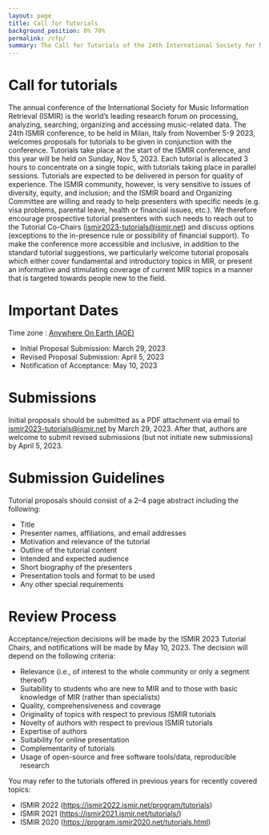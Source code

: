 ```yaml
---
layout: page
title: Call for Tutorials
background_position: 0% 70%
permalink: /cfp/
summary: The Call for Tutorials of the 24th International Society for Music Information Retrieval Conference
---
```


# Call for tutorials

The annual conference of the International Society for Music Information Retrieval (ISMIR) is the world’s leading research forum on processing, analyzing, searching, organizing and accessing music-related data. The 24th ISMIR conference, to be held in Milan, Italy from November 5-9 2023, welcomes proposals for tutorials to be given in conjunction with the conference. Tutorials take place at the start of the ISMIR conference, and this year will be held on Sunday, Nov 5, 2023. Each tutorial is allocated 3 hours to concentrate on a single topic, with tutorials taking place in parallel sessions. 
Tutorials are expected to be delivered in person for quality of experience. The ISMIR community, however, is very sensitive to issues of diversity, equity, and inclusion; and the ISMIR board and Organizing Committee are willing and ready to help presenters with specific needs (e.g. visa problems, parental leave, health or financial issues, etc.). We therefore encourage prospective tutorial presenters with such needs to reach out to the Tutorial Co-Chairs (ismir2023-tutorials@ismir.net) and discuss options (exceptions to the in-presence rule or possibility of financial support).
To make the conference more accessible and inclusive, in addition to the standard tutorial suggestions, we particularly welcome tutorial proposals which either cover fundamental and introductory topics in MIR, or present an informative and stimulating coverage of current MIR topics in a manner that is targeted towards people new to the field.

# Important Dates

Time zone : [Anywhere On Earth (AOE)](https://www.timeanddate.com/time/zones/aoe)
- Initial Proposal Submission: March 29, 2023
- Revised Proposal Submission: April 5, 2023
- Notification of Acceptance: May 10, 2023

# Submissions
Initial proposals should be submitted as a PDF attachment via email to ismir2023-tutorials@ismir.net by March 29, 2023. After that, authors are welcome to submit revised submissions (but not initiate new submissions) by April 5, 2023.

# Submission Guidelines
Tutorial proposals should consist of a 2–4 page abstract including the following:
- Title
- Presenter names, affiliations, and email addresses
- Motivation and relevance of the tutorial
- Outline of the tutorial content
- Intended and expected audience
- Short biography of the presenters
- Presentation tools and format to be used
- Any other special requirements

# Review Process
Acceptance/rejection decisions will be made by the ISMIR 2023 Tutorial Chairs, and notifications will be made by May 10, 2023. The decision will depend on the following criteria:
- Relevance (i.e., of interest to the whole community or only a segment thereof)
- Suitability to students who are new to MIR and to those with basic knowledge of MIR (rather than specialists)
- Quality, comprehensiveness and coverage
- Originality of topics with respect to previous ISMIR tutorials
- Novelty of authors with respect to previous ISMIR tutorials
- Expertise of authors
- Suitability for online presentation
- Complementarity of tutorials
- Usage of open-source and free software tools/data, reproducible research

You may refer to the tutorials offered in previous years for recently covered topics:
- ISMIR 2022 (https://ismir2022.ismir.net/program/tutorials) 
- ISMIR 2021 (https://ismir2021.ismir.net/tutorials/)
- ISMIR 2020 (https://program.ismir2020.net/tutorials.html)









